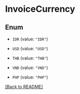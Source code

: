 # InvoiceCurrency

## Enum


* `IDR` (value: `"IDR"`)

* `USD` (value: `"USD"`)

* `THB` (value: `"THB"`)

* `VND` (value: `"VND"`)

* `PHP` (value: `"PHP"`)


[[Back to README]](../../README.md)


